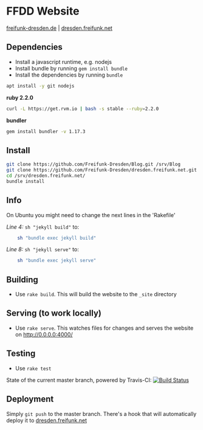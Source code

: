 # FFDD Website

[freifunk-dresden.de](https://freifunk-dresden.de/) | [dresden.freifunk.net](https://dresden.freifunk.net/)

## Dependencies
 - Install a javascript runtime, e.g. nodejs
 - Install bundle by running `gem install bundle`
 - Install the dependencies by running `bundle`

```bash
apt install -y git nodejs
```

**ruby 2.2.0**

```bash
curl -L https://get.rvm.io | bash -s stable --ruby=2.2.0
```

**bundler**

```bash
gem install bundler -v 1.17.3
```

## Install
```bash
git clone https://github.com/Freifunk-Dresden/Blog.git /srv/Blog
git clone https://github.com/Freifunk-Dresden/dresden.freifunk.net.git /srv/dresden.freifunk.net
cd /srv/dresden.freifunk.net/
bundle install
```

## Info
On Ubuntu you might need to change the next lines in the 'Rakefile'

*Line 4:* `sh "jekyll build"` to:
```bash
    sh "bundle exec jekyll build"
```
*Line 8:* `sh "jekyll serve"` to:
```bash
    sh "bundle exec jekyll serve"
```

## Building
 - Use `rake build`. This will build the website to the `_site` directory

## Serving (to work locally)
 - Use `rake serve`. This watches files for changes and serves the website on http://0.0.0.0:4000/

## Testing
 - Use `rake test`

State of the current master branch, powered by Travis-CI:
[![Build Status](https://travis-ci.com/Freifunk-Dresden/dresden.freifunk.net.svg?branch=master)](https://travis-ci.com/Freifunk-Dresden/dresden.freifunk.net)

## Deployment
Simply `git push` to the master branch. There's a hook that will automatically deploy it to [dresden.freifunk.net](dresden.freifunk.net)

